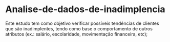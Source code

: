 # Analise-de-dados-de-inadimplencia
Este estudo tem como objetivo verificar possíveis tendências de clientes que são inadimplentes, tendo como base o comportamento de outros atributos (ex.: salário, escolaridade, movimentação financeira, etc);
